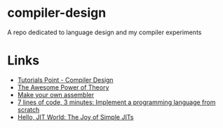 # compiler-design
A repo dedicated to language design and my compiler experiments

Links
=====
* [Tutorials Point - Compiler Design](http://www.tutorialspoint.com/compiler_design/index.htm)
* [The Awesome Power of Theory](http://www.flownet.com/ron/lambda-calculus.html)
* [Make your own assembler](https://www.mschweighauser.com/make-your-own-assembler-simulator-in-javascript-part1/)
* [7 lines of code, 3 minutes: Implement a programming language from scratch](http://matt.might.net/articles/implementing-a-programming-language/)
* [Hello, JIT World: The Joy of Simple JITs](http://blog.reverberate.org/2012/12/hello-jit-world-joy-of-simple-jits.html)
